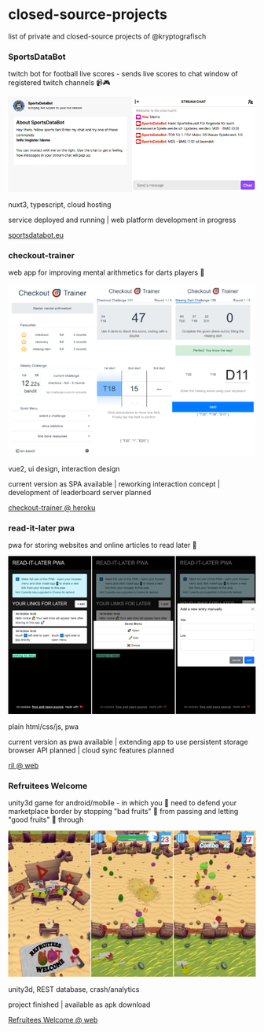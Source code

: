 # closed-source-projects

list of private and closed-source projects of @kryptografisch

### SportsDataBot

twitch bot for football live scores - sends live scores to chat window of registered twitch channels 📹🎮

![sportdatabot screenshot](assets/sportsdatabot.png)

nuxt3, typescript, cloud hosting

service deployed and running | web platform development in progress

[sportsdatabot.eu](https://sportsdatabot.eu)

### checkout-trainer

web app for improving mental arithmetics for darts players 🎯

![checkout-trainer screenshots](assets/checkout-trainer.png)

vue2, ui design, interaction design

current version as SPA available | reworking interaction concept | development of leaderboard server planned

[checkout-trainer @ heroku](http://checkout-trainer.herokuapp.com)

### read-it-later pwa

pwa for storing websites and online articles to read later 📓

![read-it-later screenshots](assets/read-it-later.png)

plain html/css/js, pwa

current version as pwa available | extending app to use persistent storage browser API planned | cloud sync features planned

[ril @ web](https://ril.kryptografische.biz)

### Refruitees Welcome

unity3d game for android/mobile - in which you 🍊 need to defend your marketplace border by stopping "bad fruits" 🥑 from passing and letting "good fruits" 🍐 through

![Refruitees Welcome screenshots](assets/refruitees-welcome.png)

unity3d, REST database, crash/analytics

project finished | available as apk download

[Refruitees Welcome @ web](https://refruitees-welcome.kryptografische.biz)

